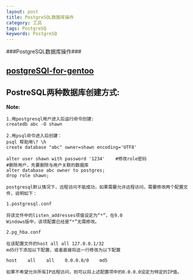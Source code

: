 ```yaml
---
layout: post
title: PostgreSQL数据库操作
category: 工具
tags: PostgreSQ
keywords: PostgreSQ
---
```

###PostgreSQL数据库操作###


[postgreSQl-for-gentoo](https://wiki.gentoo.org/wiki/PostgreSQL/QuickStart)
--------------------
## PostreSQL两种数据库创建方式:

**Note:**

```
1.用postgresql用户进入后运行命令创建:
createdb abc -O shawn

2.用psql命令进入后创建：
psql 帮助用\? \h
create database "abc" owner=shawn encoding='UTF8' 

alter user shawn with password '1234'    #修改role密码
#删除用户，先要删除与用户关联的数据库
alter database abc owner to postgres;
drop role shawn;

postgresql默认情况下，远程访问不能成功，如果需要允许远程访问，需要修改两个配置文件，说明如下：

1.postgresql.conf

将该文件中的listen_addresses项值设定为“*”，在9.0
Windows版中，该项配置已经是“*”无需修改。

2.pg_hba.conf

在该配置文件的host all all 127.0.0.1/32
md5行下添加以下配置，或者直接将这一行修改为以下配置

host    all    all    0.0.0.0/0    md5

如果不希望允许所有IP远程访问，则可以将上述配置项中的0.0.0.0设定为特定的IP值。
```
